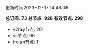 更新时间2023-02-17 14:46:06

**总订阅: 73**
**总节点: 928**
**有效节点: 298**
- v2ray节点: 201
- ss节点: 96
- trojan节点: 1
